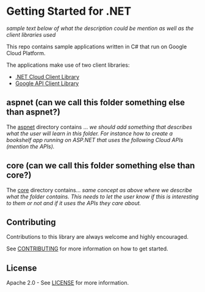 # Getting Started for .NET

_sample text below of what the description could be mention as well as the client libraries used_

This repo contains sample applications written in C# that run on Google Cloud Platform.

The applications make use of two client libraries:

* [.NET Cloud Client Library]
* [Google API Client Library]

## aspnet (can we call this folder something else than aspnet?)

The [aspnet] directory contains ... _we should add something that describes what the user will learn in this folder. For instance how to create a bookshelf app running on ASP.NET that uses the following Cloud APIs (mention the APIs)._

## core (can we call this folder something else than core?)

The [core] directory contains... _same concept as above where we describe what the folder contains. This needs to let the user know if this is interesting to them or not and if it uses the APIs they care about._

## Contributing

Contributions to this library are always welcome and highly encouraged.

See [CONTRIBUTING] for more information on how to get started.

## License

Apache 2.0 - See [LICENSE] for more information.

[aspnet]: https://github.com/GoogleCloudPlatform/getting-started-dotnet/tree/master/aspnet
[core]: https://github.com/GoogleCloudPlatform/getting-started-dotnet/tree/master/core
[.NET Cloud Client Library]: https://github.com/googlecloudplatform/gcloud-dotnet
[Google API Client Library]: https://github.com/google/google-api-dotnet-client
[CONTRIBUTING]:https://github.com/GoogleCloudPlatform/gcloud-dotnet/blob/master/CONTRIBUTING.md
[LICENSE]: https://github.com/GoogleCloudPlatform/gcloud-dotnet/blob/master/LICENSE
